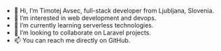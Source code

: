 - 👋 Hi, I’m Timotej Avsec, full-stack developer from Ljubljana, Slovenia.
- 👀 I’m interested in web development and devops.
- 🌱 I’m currently learning serverless technologies.
- 💞️ I’m looking to collaborate on Laravel projects.
- 📫 You can reach me directly on GitHub.

<!---
TAvsec/TAvsec is a ✨ special ✨ repository because its `README.md` (this file) appears on your GitHub profile.
You can click the Preview link to take a look at your changes.
--->
